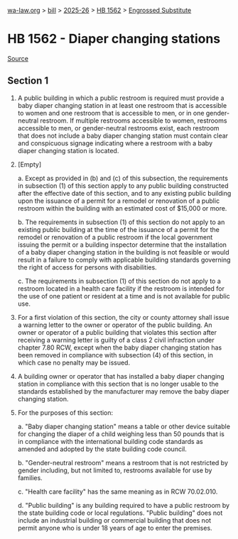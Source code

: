 [wa-law.org](/) > [bill](/bill/) > [2025-26](/bill/2025-26/) > [HB 1562](/bill/2025-26/hb/1562/) > [Engrossed Substitute](/bill/2025-26/hb/1562/S.E/)

# HB 1562 - Diaper changing stations

[Source](http://lawfilesext.leg.wa.gov/biennium/2025-26/Pdf/Bills/House%20Bills/1562-S.E.pdf)

## Section 1
1. A public building in which a public restroom is required must provide a baby diaper changing station in at least one restroom that is accessible to women and one restroom that is accessible to men, or in one gender-neutral restroom. If multiple restrooms accessible to women, restrooms accessible to men, or gender-neutral restrooms exist, each restroom that does not include a baby diaper changing station must contain clear and conspicuous signage indicating where a restroom with a baby diaper changing station is located.

2. [Empty]

    a. Except as provided in (b) and (c) of this subsection, the requirements in subsection (1) of this section apply to any public building constructed after the effective date of this section, and to any existing public building upon the issuance of a permit for a remodel or renovation of a public restroom within the building with an estimated cost of $15,000 or more.

    b. The requirements in subsection (1) of this section do not apply to an existing public building at the time of the issuance of a permit for the remodel or renovation of a public restroom if the local government issuing the permit or a building inspector determine that the installation of a baby diaper changing station in the building is not feasible or would result in a failure to comply with applicable building standards governing the right of access for persons with disabilities.

    c. The requirements in subsection (1) of this section do not apply to a restroom located in a health care facility if the restroom is intended for the use of one patient or resident at a time and is not available for public use.

3. For a first violation of this section, the city or county attorney shall issue a warning letter to the owner or operator of the public building. An owner or operator of a public building that violates this section after receiving a warning letter is guilty of a class 2 civil infraction under chapter 7.80 RCW, except when the baby diaper changing station has been removed in compliance with subsection (4) of this section, in which case no penalty may be issued.

4. A building owner or operator that has installed a baby diaper changing station in compliance with this section that is no longer usable to the standards established by the manufacturer may remove the baby diaper changing station.

5. For the purposes of this section:

    a. "Baby diaper changing station" means a table or other device suitable for changing the diaper of a child weighing less than 50 pounds that is in compliance with the international building code standards as amended and adopted by the state building code council.

    b. "Gender-neutral restroom" means a restroom that is not restricted by gender including, but not limited to, restrooms available for use by families.

    c. "Health care facility" has the same meaning as in RCW 70.02.010.

    d. "Public building" is any building required to have a public restroom by the state building code or local regulations. "Public building" does not include an industrial building or commercial building that does not permit anyone who is under 18 years of age to enter the premises.
